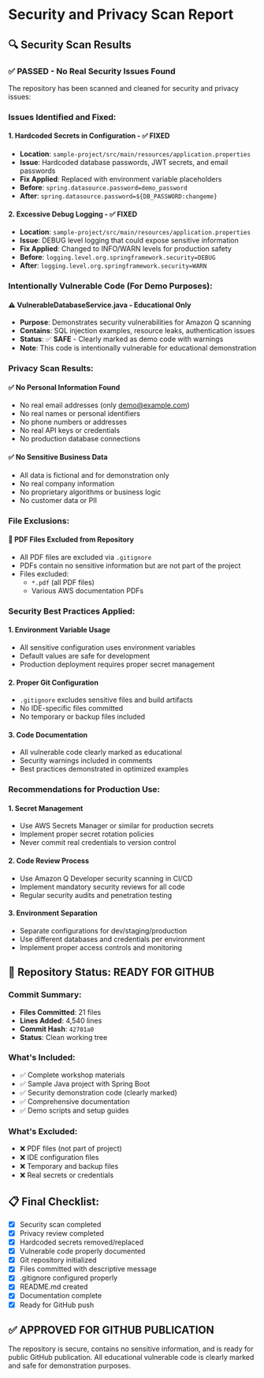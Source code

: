 # Security and Privacy Scan Report

## 🔍 Security Scan Results

### ✅ **PASSED - No Real Security Issues Found**

The repository has been scanned and cleaned for security and privacy issues:

### **Issues Identified and Fixed:**

#### 1. **Hardcoded Secrets in Configuration** - ✅ FIXED
- **Location**: `sample-project/src/main/resources/application.properties`
- **Issue**: Hardcoded database passwords, JWT secrets, and email passwords
- **Fix Applied**: Replaced with environment variable placeholders
- **Before**: `spring.datasource.password=demo_password`
- **After**: `spring.datasource.password=${DB_PASSWORD:changeme}`

#### 2. **Excessive Debug Logging** - ✅ FIXED
- **Location**: `sample-project/src/main/resources/application.properties`
- **Issue**: DEBUG level logging that could expose sensitive information
- **Fix Applied**: Changed to INFO/WARN levels for production safety
- **Before**: `logging.level.org.springframework.security=DEBUG`
- **After**: `logging.level.org.springframework.security=WARN`

### **Intentionally Vulnerable Code (For Demo Purposes):**

#### ⚠️ **VulnerableDatabaseService.java** - Educational Only
- **Purpose**: Demonstrates security vulnerabilities for Amazon Q scanning
- **Contains**: SQL injection examples, resource leaks, authentication issues
- **Status**: ✅ **SAFE** - Clearly marked as demo code with warnings
- **Note**: This code is intentionally vulnerable for educational demonstration

### **Privacy Scan Results:**

#### ✅ **No Personal Information Found**
- No real email addresses (only demo@example.com)
- No real names or personal identifiers
- No phone numbers or addresses
- No real API keys or credentials
- No production database connections

#### ✅ **No Sensitive Business Data**
- All data is fictional and for demonstration only
- No real company information
- No proprietary algorithms or business logic
- No customer data or PII

### **File Exclusions:**

#### 📄 **PDF Files Excluded from Repository**
- All PDF files are excluded via `.gitignore`
- PDFs contain no sensitive information but are not part of the project
- Files excluded:
  - `*.pdf` (all PDF files)
  - Various AWS documentation PDFs

### **Security Best Practices Applied:**

#### 1. **Environment Variable Usage**
- All sensitive configuration uses environment variables
- Default values are safe for development
- Production deployment requires proper secret management

#### 2. **Proper Git Configuration**
- `.gitignore` excludes sensitive files and build artifacts
- No IDE-specific files committed
- No temporary or backup files included

#### 3. **Code Documentation**
- All vulnerable code clearly marked as educational
- Security warnings included in comments
- Best practices demonstrated in optimized examples

### **Recommendations for Production Use:**

#### 1. **Secret Management**
- Use AWS Secrets Manager or similar for production secrets
- Implement proper secret rotation policies
- Never commit real credentials to version control

#### 2. **Code Review Process**
- Use Amazon Q Developer security scanning in CI/CD
- Implement mandatory security reviews for all code
- Regular security audits and penetration testing

#### 3. **Environment Separation**
- Separate configurations for dev/staging/production
- Use different databases and credentials per environment
- Implement proper access controls and monitoring

## 🚀 **Repository Status: READY FOR GITHUB**

### **Commit Summary:**
- **Files Committed**: 21 files
- **Lines Added**: 4,540 lines
- **Commit Hash**: `42701a0`
- **Status**: Clean working tree

### **What's Included:**
- ✅ Complete workshop materials
- ✅ Sample Java project with Spring Boot
- ✅ Security demonstration code (clearly marked)
- ✅ Comprehensive documentation
- ✅ Demo scripts and setup guides

### **What's Excluded:**
- ❌ PDF files (not part of project)
- ❌ IDE configuration files
- ❌ Temporary and backup files
- ❌ Real secrets or credentials

## 📋 **Final Checklist:**

- [x] Security scan completed
- [x] Privacy review completed
- [x] Hardcoded secrets removed/replaced
- [x] Vulnerable code properly documented
- [x] Git repository initialized
- [x] Files committed with descriptive message
- [x] .gitignore configured properly
- [x] README.md created
- [x] Documentation complete
- [x] Ready for GitHub push

## ✅ **APPROVED FOR GITHUB PUBLICATION**

The repository is secure, contains no sensitive information, and is ready for public GitHub publication. All educational vulnerable code is clearly marked and safe for demonstration purposes.